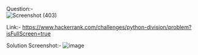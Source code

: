 Question:- <br>
![Screenshot (403)](https://github.com/DaRkAnon1mous/Python-Codes-/assets/86824571/05a8e243-2c9e-4f44-adea-7ed8d4088dff)

Link:-
https://www.hackerrank.com/challenges/python-division/problem?isFullScreen=true

Solution Screenshot:-
![image](https://github.com/DaRkAnon1mous/Python-Codes-/assets/86824571/5cc5e799-1674-4644-9090-1d50e7d509fa)
